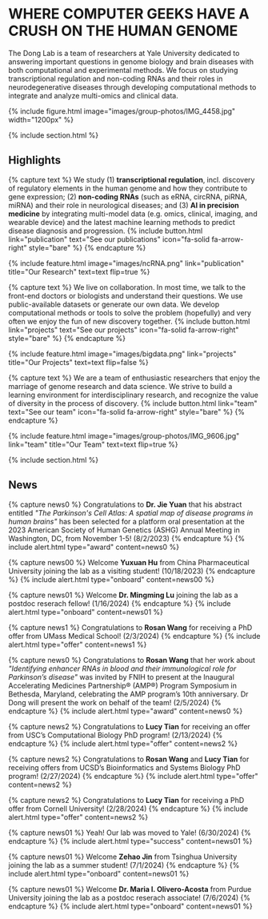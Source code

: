 ---
---

# WHERE COMPUTER GEEKS HAVE A CRUSH ON THE HUMAN GENOME

The Dong Lab is a team of researchers at Yale University dedicated to answering important questions in genome biology and brain diseases with both computational and experimental methods. We focus on studying transcriptional regulation and non-coding RNAs and their roles in neurodegenerative diseases through developing computational methods to integrate and analyze multi-omics and clinical data. 

{%
  include figure.html
  image="images/group-photos/IMG_4458.jpg"
  width="1200px"
%}

{% include section.html %}

## Highlights



{% capture text %}
We study (1) **transcriptional regulation**, incl. discovery of regulatory elements in the human genome and how they contribute to gene expression; (2) **non-coding RNAs** (such as eRNA, circRNA, piRNA, miRNA) and their role in neurological diseases; and (3) **AI in precision medicine** by integrating multi-model data (e.g. omics, clinical, imaging, and wearable device) and the latest machine learning methods to predict disease diagnosis and progression. 
{% include button.html link="publication" text="See our publications" icon="fa-solid fa-arrow-right" style="bare" %}
{% endcapture %}

{%
  include feature.html
  image="images/ncRNA.png"
  link="publication"
  title="Our Research"
  text=text
  flip=true
%}



{% capture text %}
We live on collaboration. In most time, we talk to the front-end doctors or biologists and understand their questions. We use public-available datasets or generate our own data. We develop computational methods or tools to solve the problem (hopefully) and very often we enjoy the fun of new discovery together. 
{% include button.html link="projects" text="See our projects" icon="fa-solid fa-arrow-right" style="bare" %}
{% endcapture %}

{%
  include feature.html
  image="images/bigdata.png"
  link="projects"
  title="Our Projects"
  text=text
  flip=false
%}

{% capture text %}
We are a team of enthusiastic researchers that enjoy the marriage of genome research and data science. We strive to build a learning environment for interdisciplinary research, and recognize the value of diversity in the process of discovery. 
{% include button.html link="team" text="See our team" icon="fa-solid fa-arrow-right" style="bare" %}
{% endcapture %}

{%
  include feature.html
  image="images/group-photos/IMG_9606.jpg"
  link="team"
  title="Our Team"
  text=text
  flip=true
%}

{% include section.html %}

## News

{% capture news0 %}
Congratulations to **Dr. Jie Yuan** that his abstract entitled _"The Parkinson's Cell Atlas: A spatial map of disease programs in human brains"_ has been selected for a platform oral presentation at the 2023 American Society of Human Genetics (ASHG) Annual Meeting in Washington, DC, from November 1-5! (8/2/2023)
{% endcapture %}
{% include alert.html type="award" content=news0 %}

{% capture news00 %}
Welcome **Yuxuan Hu** from China Pharmaceutical University joining the lab as a visiting student! (10/18/2023)
{% endcapture %}
{% include alert.html type="onboard" content=news00 %}

{% capture news01 %}
Welcome **Dr. Mingming Lu** joining the lab as a postdoc reserach fellow! (1/16/2024) 
{% endcapture %}
{% include alert.html type="onboard" content=news01 %}

{% capture news1 %}
Congratulations to **Rosan Wang** for receiving a PhD offer from UMass Medical School! (2/3/2024)
{% endcapture %}
{% include alert.html type="offer" content=news1 %}

{% capture news0 %}
Congratulations to **Rosan Wang** that her work about _"Identifying enhancer RNAs in blood and their immunological role for Parkinson’s disease"_ was invited by FNIH to present at the Inaugural Accelerating Medicines Partnership® (AMP®) Program Symposium in Bethesda, Maryland, celebrating the AMP program’s 10th anniversary. Dr Dong will present the work on behalf of the team! (2/5/2024)
{% endcapture %}
{% include alert.html type="award" content=news0 %}

{% capture news2 %}
Congratulations to **Lucy Tian** for receiving an offer from USC’s Computational Biology PhD program! (2/13/2024)
{% endcapture %}
{% include alert.html type="offer" content=news2 %}

{% capture news2 %}
Congratulations to **Rosan Wang** and **Lucy Tian** for receiving offers from UCSD’s Bioinformatics and Systems Biology PhD program! (2/27/2024)
{% endcapture %}
{% include alert.html type="offer" content=news2 %}

{% capture news2 %}
Congratulations to **Lucy Tian** for receiving a PhD offer from Cornell University! (2/28/2024)
{% endcapture %}
{% include alert.html type="offer" content=news2 %}

{% capture news01 %}
Yeah! Our lab was moved to Yale! (6/30/2024)
{% endcapture %}
{% include alert.html type="success" content=news01 %}

{% capture news01 %}
Welcome **Zehao Jin** from Tsinghua University joining the lab as a summer student! (7/1/2024) 
{% endcapture %}
{% include alert.html type="onboard" content=news01 %}

{% capture news01 %}
Welcome **Dr. Maria I. Olivero-Acosta** from Purdue University joining the lab as a postdoc reserach associate! (7/6/2024) 
{% endcapture %}
{% include alert.html type="onboard" content=news01 %}